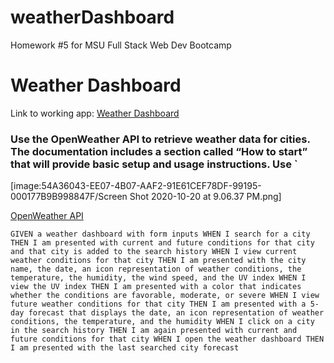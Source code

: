 # weatherDashboard
Homework #5 for MSU Full Stack Web Dev Bootcamp


# Weather Dashboard

Link to working app: [Weather Dashboard](https://emkaygru.github.io/weatherDashboard/)

### Use the OpenWeather API to retrieve weather data for cities. The documentation includes a section called “How to start” that will provide basic setup and usage instructions. Use `

[image:54A36043-EE07-4B07-AAF2-91E61CEF78DF-99195-000177B9B998847F/Screen Shot 2020-10-20 at 9.06.37 PM.png]


[OpenWeather API](https://openweathermap.org/api)

``GIVEN a weather dashboard with form inputs
WHEN I search for a city
THEN I am presented with current and future conditions for that city and that city is added to the search history
WHEN I view current weather conditions for that city
THEN I am presented with the city name, the date, an icon representation of weather conditions, the temperature, the humidity, the wind speed, and the UV index
WHEN I view the UV index
THEN I am presented with a color that indicates whether the conditions are favorable, moderate, or severe
WHEN I view future weather conditions for that city
THEN I am presented with a 5-day forecast that displays the date, an icon representation of weather conditions, the temperature, and the humidity
WHEN I click on a city in the search history
THEN I am again presented with current and future conditions for that city
WHEN I open the weather dashboard
THEN I am presented with the last searched city forecast``




